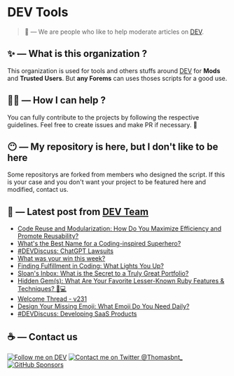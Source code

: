 # DEV Tools

> 🔧 — We are people who like to help moderate articles on [DEV](https://dev.to).

## ✨ — What is this organization ?

This organization is used for tools and others stuffs around [DEV](https://dev.to) for **Mods** and **Trusted Users**. But __any Forems__ can uses thoses scripts for a good use.


## 💪🏼 — How I can help ?

You can fully contribute to the projects by following the respective guidelines. Feel free to create issues and make PR if necessary. 🎉

## 😶 — My repository is here, but I don't like to be here

Some repositorys are forked from members who designed the script. If this is your case and you don't want your project to be featured here and modified, contact us.

## 📝 — Latest post from [DEV Team](https://dev.to/devteam)

<!-- BLOG-POST-LIST:START -->
- [Code Reuse and Modularization: How Do You Maximize Efficiency and Promote Reusability?](https://dev.to/devteam/code-reuse-and-modularization-how-do-you-maximize-efficiency-and-promote-reusability-475d)
- [What&#39;s the Best Name for a Coding-inspired Superhero?](https://dev.to/devteam/whats-the-best-name-for-a-coding-inspired-superhero-4mc0)
- [#DEVDiscuss: ChatGPT Lawsuits](https://dev.to/devteam/devdiscuss-chatgpt-lawsuits-p3o)
- [What was your win this week?](https://dev.to/devteam/what-was-your-win-this-week-10gb)
- [Finding Fulfillment in Coding: What Lights You Up?](https://dev.to/devteam/finding-fulfillment-in-coding-what-lights-you-up-2cj6)
- [Sloan&#39;s Inbox: What is the Secret to a Truly Great Portfolio?](https://dev.to/devteam/sloans-inbox-what-is-the-secret-to-a-truly-great-portfolio-2ae)
- [Hidden Gem&lpar;s&rpar;: What Are Your Favorite Lesser-Known Ruby Features &amp; Techniques? 💎💻](https://dev.to/devteam/hidden-gems-what-are-your-favorite-lesser-known-ruby-features-techniques-4m88)
- [Welcome Thread - v231](https://dev.to/devteam/welcome-thread-v233-5h0a)
- [Design Your Missing Emoji: What Emoji Do You Need Daily?](https://dev.to/devteam/design-your-missing-emoji-what-emoji-do-you-need-daily-3mjg)
- [#DEVDiscuss: Developing SaaS Products](https://dev.to/devteam/devdiscuss-developing-saas-products-2kob)
<!-- BLOG-POST-LIST:END -->


## ☕ — Contact us

[![Follow me on DEV](https://img.shields.io/badge/dev.to-%2308090A.svg?&style=for-the-badge&logo=dev.to&logoColor=white&alt=devto)](https://dev.to/thomasbnt)
[![Contact me on Twitter @Thomasbnt_](https://img.shields.io/badge/Contact%20me%20on%20Twitter-%231DA1F2.svg?&style=for-the-badge&logo=twitter&logoColor=white&alt=twitter)](https://twitter.com/messages/1142357270-1142357270?text=Hello,%20I%20contact%20you%20from%20devtotools%20&recipient_id=1142357270) [![GitHub Sponsors](https://img.shields.io/badge/Sponsor%20me-%23EA54AE.svg?&style=for-the-badge&logo=github-sponsors&logoColor=white)](https://github.com/sponsors/thomasbnt)


